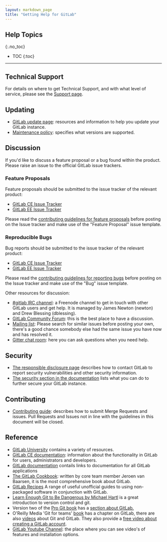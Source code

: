 ```yaml
---
layout: markdown_page
title: "Getting Help for GitLab"
---
```



## Help Topics
{:.no_toc}

- TOC
{:toc}

---
## Technical Support

For details on where to get Technical Support, and with what level of service, please see the [Support page](/support/).

## Updating

* [GitLab update page](https://about.gitlab.com/update/): resources and information to help you update your GitLab instance.
* [Maintenance policy](https://gitlab.com/gitlab-org/gitlab-ce/blob/master/MAINTENANCE.md): specifies what versions are supported.

## Discussion

If you'd like to discuss a feature proposal or a bug found within the product. Please raise an issue to the official GitLab issue trackers.

### Feature Proposals

Feature proposals should be submitted to the issue tracker of the relevant product:

* [GitLab CE Issue Tracker](https://gitlab.com/gitlab-org/gitlab-ce/issues)
* [GitLab EE Issue Tracker](https://gitlab.com/gitlab-org/gitlab-ee/issues)

Please read the [contributing guidelines for feature proposals](https://gitlab.com/gitlab-org/gitlab-ce/blob/master/CONTRIBUTING.md#feature-proposals) before posting on the Issue tracker and make use of the "Feature Proposal" issue template.

### Reproducible Bugs

Bug reports should be submitted to the issue tracker of the relevant product:

* [GitLab CE Issue Tracker](https://gitlab.com/gitlab-org/gitlab-ce/issues)
* [GitLab EE Issue Tracker](https://gitlab.com/gitlab-org/gitlab-ee/issues)

Please read the [contributing guidelines for reporting bugs](https://gitlab.com/gitlab-org/gitlab-ce/blob/master/CONTRIBUTING.md#issue-tracker-guidelines) before posting on the Issue tracker and make use of the "Bug" issue template.

Other resources for discussion:

* [#gitlab IRC channel](https://webchat.freenode.net/?channels=gitlab): a Freenode channel to get in touch with other GitLab users and get help. It is managed by James Newton (newton) and Drew Blessing (dblessing).
* [GitLab Community Forum](https://forum.gitlab.com/): this is the best place to have a discussion.
* [Mailing list](https://groups.google.com/forum/#!forum/gitlabhq): Please search for similar issues before posting your own, there's a good chance somebody else had the same issue you have now and has resolved it.
* [Gitter chat room](https://gitter.im/gitlabhq/gitlabhq#): here you can ask questions when you need help.

## Security

* [The responsible disclosure page](https://about.gitlab.com/disclosure/) describes how to contact GitLab to report security vulnerabilities and other security information.
* [The security section in the documentation](http://doc.gitlab.com/ce/security/README.html) lists what you can do to further secure your GitLab instance.

## Contributing

* [Contributing guide](https://gitlab.com/gitlab-org/gitlab-ce/blob/master/CONTRIBUTING.md): describes how to submit Merge Requests and issues. Pull Requests and Issues not in line with the guidelines in this document will be closed.

## Reference

* [GitLab University](https://university.gitlab.com/) contains a variety of resources.
* [GitLab CE documentation](http://doc.gitlab.com/ce/): information about the functionality in GitLab for users, administrators and developers.
* [GitLab documentation](https://about.gitlab.com/documentation/) contails links to documentation for all GitLab applications
* [The GitLab Cookbook](https://www.packtpub.com/application-development/gitlab-cookbook): written by core team member Jeroen van Baarsen, it is the most comprehensive book about GitLab.
* [GitLab Recipes](https://gitlab.com/gitlab-org/gitlab-recipes) A range of useful unofficial guides to using non-packaged software in conjunction with GitLab.
* [Learn Enough Git to Be Dangerous by Michael Hartl](http://www.learnenough.com/git-tutorial) is a great introduction to version control and git.
* Version two of the [Pro Git book](http://git-scm.com/book/en/v2) has a [section about GitLab.](http://git-scm.com/book/en/v2/Git-on-the-Server-GitLab)
* O'Reilly Media 'Git for teams' [book](http://shop.oreilly.com/product/0636920034520.do) has a chapter on GitLab, there are also [videos](http://shop.oreilly.com/product/0636920034872.do?code=WKGTVD) about Git and GitLab. They also provide a [free video about creating a GitLab account](http://player.oreilly.com/videos/9781491912003?toc_id=194077).
* [GitLab Youtube Channel](https://www.youtube.com/channel/UCnMGQ8QHMAnVIsI3xJrihhg): the place where you can see video's of features and installation options.
